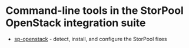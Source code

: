 <!--
SPDX-FileCopyrightText: 2022 - 2024  StorPool <support@storpool.com>
SPDX-License-Identifier: Apache-2.0
-->

# Command-line tools in the StorPool OpenStack integration suite

- [sp-openstack](sp-openstack.md) - detect, install, and configure
  the StorPool fixes
